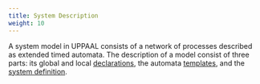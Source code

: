```yaml
---
title: System Description
weight: 10
---
```


A system model in UPPAAL consists of a network of processes described as extended timed automata. The description of a model consist of three parts: its global and local [declarations](), the automata [templates](), and the [system definition]().